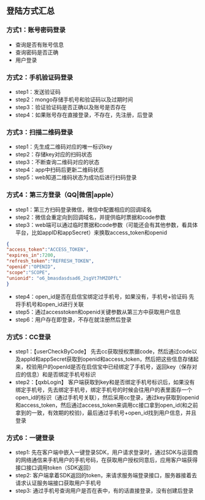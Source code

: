 ## 登陆方式汇总

### 方式1：账号密码登录
* 查询是否有账号信息
* 查询密码是否正确
* 用户登录

### 方式2：手机验证码登录
* step1：发送验证码
* step2：mongo存储手机号和验证码以及过期时间
* step3：验证验证码是否正确以及账号是否存在
* step4：如果账号存在直接登录，不存在，先注册，后登录

### 方式3：扫描二维码登录
* step1：先生成二维码对应的唯一标识key
* step2：存储key对应的扫码状态
* step3：不断查询二维码对应的状态
* step4：app中扫码后更新二维码状态
* step5：web知道二维码状态为成功后进行扫码登录

### 方式4：第三方登录（QQ|微信|apple）
* step1：第三方扫码登录微信，微信中配置相应的回调域名
* step2：微信会重定向到回调域名，并提供临时票据和code参数
* step3：web端可以通过临时票据和code参数（可能还会有其他参数，看具体平台，比如appID和appSecret）来换取access_token和openid
```json
{ 
"access_token":"ACCESS_TOKEN", 
"expires_in":7200, 
"refresh_token":"REFRESH_TOKEN",
"openid":"OPENID", 
"scope":"SCOPE",
"unionid": "o6_bmasdasdsad6_2sgVt7hMZOPfL"
}
```
* step4：open_id是否在启信宝绑定过手机号，如果没有，手机号+验证码 先将手机号和open_id进行关联
* step5：通过accesstoken和openid关键参数从第三方中获取用户信息
* step6：用户存在即登录，不存在就注册然后登录

### 方式5：CC登录
* step1：【userCheckByCode】 先去cc获取授权票据code，然后通过code以及appId和appSecret获取到openid和access_token，然后把这些信息存储起来，校验用户的openId是否在启信宝中已经绑定了手机号，返回key（保存对应的信息）和是否绑定手机号标识
* step2：【qxbLogin】 客户端获取到key和是否绑定手机号标识后，如果没有绑定手机号，先去绑定手机号，绑定手机号的时候会往用户的表里面存一个open_id的标识（通过手机号关联），然后采用cc登录，通过key获取到openid和access_token，然后通过access_token来调用cc接口拿到open_id(和之前拿到的一致，有效期的校验)，最后通过手机号+open_id找到用户信息，并且登录


### 方式6：一键登录
* step1: 先在客户端中嵌入一键登录SDK，用户请求登录时，通过SDK与运营商的网络通信来手机用户的手机号码，在获取用户授权同意后，应用客户端获得接口接口调用token（SDK返回）
* step2: 客户端拿着SDK返回的token，来请求服务端登录接口，服务器接着去请求认证服务端接口获取用户手机号
* step3: 通过手机号查询用户是否在表中，有的话直接登录，没有创建后登录
